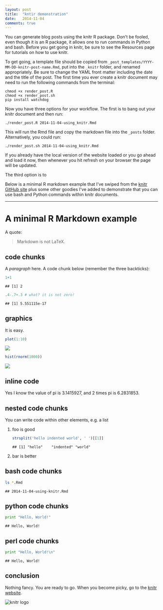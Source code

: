 ```yaml
---
layout: post
title:  "kntir demonstration"
date:   2014-11-04
comments: true
---
```




You can generate blog posts using the knitr R package. Don't be fooled, even
though it is an R package, it allows one to run commands in Python and bash.
Before you get going in knitr, be sure to see the Resources page for tutorials
on how to use knitr.

To get going, a template file should be copied from
`_post_templates/YYYY-MM-DD-knitr-post-name.Rmd`, put into the `_knitr` folder,
and renamed appropriately. Be sure to change the YAML front matter including the
date and the title of the post. The first time you ever create a knitr document
may need to run the following commands from the terminal:

    chmod +x render_post.R
    chmod +x render_post.sh
    pip install watchdog

Now you have three options for your workflow. The first is to bang out your knitr
document and then run:

    ./render_post.R 2014-11-04-using_knitr.Rmd

This will run the Rmd file and copy the markdown file into the `_posts` folder.
Alternatively, you could run:

    ./render_post.sh 2014-11-04-using_knitr.Rmd

If you already have the local version of the website loaded or you go ahead and
load it now, then whenever you hit refresh on your browser the page will be
updated.

The third option is to

Below is a minimal R markdown example that I've swiped from the [knitr GitHub site](https://github.com/yihui/knitr-examples/raw/master/001-minimal.Rmd) plus
some other goodies I've added to demonstrate that you can use bash and Python
commands within knitr documents.

----

# A minimal R Markdown example

A quote:

> Markdown is not LaTeX.


## code chunks

A _paragraph_ here. A code chunk below (remember the three backticks):


```r
1+1
```

```
## [1] 2
```

```r
.4-.7+.3 # what? it is not zero!
```

```
## [1] 5.551115e-17
```

## graphics

It is easy.


```r
plot(1:10)
```

![](../figs/unnamed-chunk-3-1.png) 

```r
hist(rnorm(1000))
```

![](../figs/unnamed-chunk-3-2.png) 

## inline code

Yes I know the value of pi is 3.1415927, and 2 times pi is 6.2831853.



## nested code chunks

You can write code within other elements, e.g. a list

1. foo is good
    
    ```r
    strsplit('hello indented world', ' ')[[1]]
    ```
    
    ```
    ## [1] "hello"    "indented" "world"
    ```
2. bar is better


## bash code chunks

```bash
ls *.Rmd
```

```
## 2014-11-04-using-knitr.Rmd
```


## python code chunks

```python
print "Hello, World!"
```

```
## Hello, World!
```

## perl code chunks

```python
print "Hello, World!\n"
```

```
## Hello, World!
```


## conclusion

Nothing fancy. You are ready to go. When you become picky, go to the [knitr website](http://yihui.name/knitr/).

![knitr logo](http://yihui.name/knitr/images/knit-logo.png)
